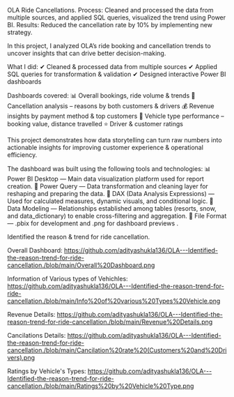 OLA Ride Cancellations.
Process: Cleaned and processed the data from multiple sources, and applied SQL queries, visualized the trend using Power BI.
Results: Reduced the cancellation rate by 10% by implementing new strategy.

In this project, I analyzed OLA’s ride booking and cancellation trends to uncover insights that can drive better decision-making.

What I did:
✔ Cleaned & processed data from multiple sources
✔ Applied SQL queries for transformation & validation
✔ Designed interactive Power BI dashboards

Dashboards covered:
📊 Overall bookings, ride volume & trends
🚖 Cancellation analysis – reasons by both customers & drivers
💰 Revenue insights by payment method & top customers
🚗 Vehicle type performance – booking value, distance travelled
⭐ Driver & customer ratings

This project demonstrates how data storytelling can turn raw numbers into actionable insights for improving customer experience & operational efficiency.

The dashboard was built using the following tools and technologies:
📊 Power BI Desktop — Main data visualization platform used for report creation.
📂 Power Query — Data transformation and cleaning layer for reshaping and preparing the data.
🧠 DAX (Data Analysis Expressions) — Used for calculated measures, dynamic visuals, and conditional logic.
📝 Data Modeling — Relationships established among tables (resorts, snow, and data_dictionary) to enable cross-filtering and aggregation.
📁 File Format — .pbix for development and .png for dashboard previews .

Identified the reason & trend for ride cancellation.


Overall Dashboard: https://github.com/adityashukla136/OLA---Identified-the-reason-trend-for-ride-cancellation./blob/main/Overall%20Dashboard.png

Information of Various types of Vehichles: https://github.com/adityashukla136/OLA---Identified-the-reason-trend-for-ride-cancellation./blob/main/Info%20of%20various%20Types%20Vehicle.png

Revenue Details: https://github.com/adityashukla136/OLA---Identified-the-reason-trend-for-ride-cancellation./blob/main/Revenue%20Details.png

Cancilations Details: https://github.com/adityashukla136/OLA---Identified-the-reason-trend-for-ride-cancellation./blob/main/Cancilation%20rate%20(Customers%20and%20Drivers).png

Ratings by Vehicle's Types: https://github.com/adityashukla136/OLA---Identified-the-reason-trend-for-ride-cancellation./blob/main/Ratings%20by%20Vehicle%20Type.png
